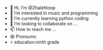 - 👋 Hi, I’m @Zhalehloop
- 👀 I’m interested in music and programming 
- 🌱 I’m currently learning python coding 
- 💞️ I’m looking to collaborate on ...
- 📫 How to reach me ...
- 😄 Pronouns: 
- ⚡ education:ninth grade

<!---
Zhalehloop/Zhalehloop is a ✨ special ✨ repository because its `README.md` (this file) appears on your GitHub profile.
You can click the Preview link to take a look at your changes.
--->
